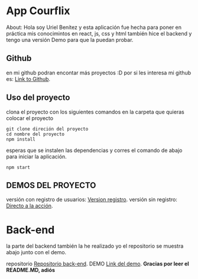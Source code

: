 # App Courflix

About: Hola soy Uriel Benítez y esta aplicación fue hecha para poner en práctica mis conocimintos en react, js, css y html también hice el backend y tengo una versión Demo para que la puedan probar.

## Github

en mi github podran encontar más proyectos :D por si les interesa
mi github es: [Link to Github](https://github.com/UrielBm).

## Uso del proyecto 

clona el proyecto con los siguientes comandos en la carpeta que quieras colocar el proyecto
```
git clone direción del proyecto 
cd nombre del proyecto
npm install 
```
esperas que se instalen las dependencias y corres el comando de abajo para iniciar la aplicación. 
```
npm start
```

## DEMOS DEL PROYECTO

versión con registro de usuarios: [Version registro](https://courflix-app.vercel.app/).
versión sin registro: [Directo a la acción](https://courflix-app.vercel.app/home).

# Back-end

la parte del backend también la he realizado yo el repositorio se muestra abajo junto con el demo.

repositorio [Repositorio back-end](https://github.com/UrielBm/back-end-courflix).
DEMO [Link del demo](https://backendcourflix.herokuapp.com/).
**Gracias por leer el README.MD, adiós**
